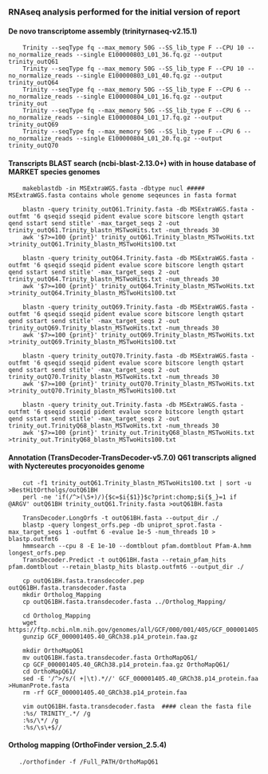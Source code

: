 ### RNAseq analysis performed for the initial version of report
#### De novo transcriptome assembly (trinityrnaseq-v2.15.1)
        Trinity --seqType fq --max_memory 50G --SS_lib_type F --CPU 10 --no_normalize_reads --single E100000803_L01_36.fq.gz --output trinity_outQ61
        Trinity --seqType fq --max_memory 50G --SS_lib_type F --CPU 10 --no_normalize_reads --single E100000803_L01_40.fq.gz --output trinity_outQ64
        Trinity --seqType fq --max_memory 50G --SS_lib_type F --CPU 6 --no_normalize_reads --single E100000804_L01_16.fq.gz --output trinity_out
        Trinity --seqType fq --max_memory 50G --SS_lib_type F --CPU 6 --no_normalize_reads --single E100000804_L01_17.fq.gz --output trinity_outQ69
        Trinity --seqType fq --max_memory 50G --SS_lib_type F --CPU 6 --no_normalize_reads --single E100000804_L01_20.fq.gz --output trinity_outQ70

#### Transcripts BLAST search (ncbi-blast-2.13.0+) with in house database of MARKET species genomes

        makeblastdb -in MSExtraWGS.fasta -dbtype nucl ##### MSExtraWGS.fasta contains whole genome seqeunces in fasta format
        
        blastn -query trinity_outQ61.Trinity.fasta -db MSExtraWGS.fasta -outfmt '6 qseqid sseqid pident evalue score bitscore length qstart qend sstart send stitle' -max_target_seqs 2 -out trinity_outQ61.Trinity_blastn_MSTwoHits.txt -num_threads 30
        awk '$7>=100 {print}' trinity_outQ61.Trinity_blastn_MSTwoHits.txt >trinity_outQ61.Trinity_blastn_MSTwoHits100.txt
        
        blastn -query trinity_outQ64.Trinity.fasta -db MSExtraWGS.fasta -outfmt '6 qseqid sseqid pident evalue score bitscore length qstart qend sstart send stitle' -max_target_seqs 2 -out trinity_outQ64.Trinity_blastn_MSTwoHits.txt -num_threads 30
        awk '$7>=100 {print}' trinity_outQ64.Trinity_blastn_MSTwoHits.txt >trinity_outQ64.Trinity_blastn_MSTwoHits100.txt
        
        blastn -query trinity_outQ69.Trinity.fasta -db MSExtraWGS.fasta -outfmt '6 qseqid sseqid pident evalue score bitscore length qstart qend sstart send stitle' -max_target_seqs 2 -out trinity_outQ69.Trinity_blastn_MSTwoHits.txt -num_threads 30
        awk '$7>=100 {print}' trinity_outQ69.Trinity_blastn_MSTwoHits.txt >trinity_outQ69.Trinity_blastn_MSTwoHits100.txt
        
        blastn -query trinity_outQ70.Trinity.fasta -db MSExtraWGS.fasta -outfmt '6 qseqid sseqid pident evalue score bitscore length qstart qend sstart send stitle' -max_target_seqs 2 -out trinity_outQ70.Trinity_blastn_MSTwoHits.txt -num_threads 30
        awk '$7>=100 {print}' trinity_outQ70.Trinity_blastn_MSTwoHits.txt >trinity_outQ70.Trinity_blastn_MSTwoHits100.txt
        
        blastn -query trinity_out.Trinity.fasta -db MSExtraWGS.fasta -outfmt '6 qseqid sseqid pident evalue score bitscore length qstart qend sstart send stitle' -max_target_seqs 2 -out trinity_out.TrinityQ68_blastn_MSTwoHits.txt -num_threads 30
        awk '$7>=100 {print}' trinity_out.TrinityQ68_blastn_MSTwoHits.txt >trinity_out.TrinityQ68_blastn_MSTwoHits100.txt
        
#### Annotation (TransDecoder-TransDecoder-v5.7.0) Q61 transcripts aligned with Nyctereutes procyonoides genome

        cut -f1 trinity_outQ61.Trinity_blastn_MSTwoHits100.txt | sort -u >BestHitOrtholgs/outQ61BH
        perl -ne 'if(/^>(\S+)/){$c=$i{$1}}$c?print:chomp;$i{$_}=1 if @ARGV' outQ61BH trinity_outQ61.Trinity.fasta >outQ61BH.fasta
        
        TransDecoder.LongOrfs -t outQ61BH.fasta --output_dir ./
        blastp -query longest_orfs.pep -db uniprot_sprot.fasta -max_target_seqs 1 -outfmt 6 -evalue 1e-5 -num_threads 10 > blastp.outfmt6
        hmmsearch --cpu 8 -E 1e-10 --domtblout pfam.domtblout Pfam-A.hmm longest_orfs.pep
        TransDecoder.Predict -t outQ61BH.fasta --retain_pfam_hits pfam.domtblout --retain_blastp_hits blastp.outfmt6 --output_dir ./
        
        cp outQ61BH.fasta.transdecoder.pep outQ61BH.fasta.transdecoder.fasta
        mkdir Ortholog_Mapping
        cp outQ61BH.fasta.transdecoder.fasta ../Ortholog_Mapping/
        
        cd Ortholog_Mapping
        wget https://ftp.ncbi.nlm.nih.gov/genomes/all/GCF/000/001/405/GCF_000001405.40_GRCh38.p14/GCF_000001405.40_GRCh38.p14_protein.faa.gz
        gunzip GCF_000001405.40_GRCh38.p14_protein.faa.gz
        
        mkdir OrthoMapQ61
        mv outQ61BH.fasta.transdecoder.fasta OrthoMapQ61/
        cp GCF_000001405.40_GRCh38.p14_protein.faa.gz OrthoMapQ61/
        cd OrthoMapQ61/
        sed -E '/^>/s/( +|\t).*//' GCF_000001405.40_GRCh38.p14_protein.faa >HumanProte.fasta
        rm -rf GCF_000001405.40_GRCh38.p14_protein.faa
        
        vim outQ61BH.fasta.transdecoder.fasta  #### clean the fasta file
        :%s/ TRINITY_.*/ /g
        :%s/\*/ /g
        :%s/\s\+$//

#### Ortholog mapping (OrthoFinder version_2.5.4)

       ./orthofinder -f /Full_PATH/OrthoMapQ61
        
        
        
    
